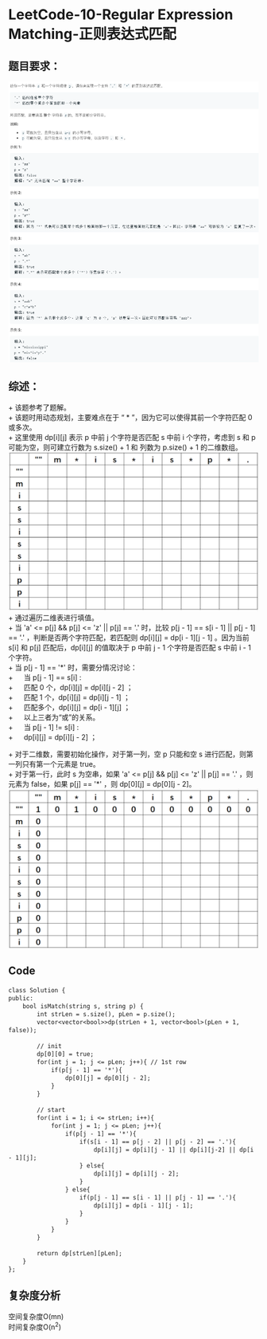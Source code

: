 # LeetCode-10-Regular Expression Matching-正则表达式匹配

## 题目要求：
![avatar](https://github.com/JakeChanFangZiyuan20/MyLeetCode/blob/master/img/10.png)

## 综述：  
\+ 该题参考了题解。  
\+ 该题时用动态规划，主要难点在于 “ * ”，因为它可以使得其前一个字符匹配 0 或多次。  
\+ 这里使用 dp[i][j] 表示 p 中前 j 个字符是否匹配 s 中前 i 个字符，考虑到 s 和 p 可能为空，则可建立行数为 s.size() + 1 和 列数为 p.size() + 1 的二维数组。  
![avatar](https://github.com/JakeChanFangZiyuan20/MyLeetCode/blob/master/img/10-1.png)  
\+ 通过遍历二维表进行填值。  
\+ 当 'a' <= p[j] && p[j] <= 'z' || p[j] == '.' 时，比较 p[j - 1] == s[i - 1] || p[j - 1] == '.' ，判断是否两个字符匹配，若匹配则 dp[i][j] = dp[i - 1][j - 1] 。因为当前 s[i] 和 p[j] 匹配后，dp[i][j] 的值取决于 p 中前 j - 1 个字符是否匹配 s 中前 i - 1 个字符。  
\+ 当 p[j - 1] == '*' 时，需要分情况讨论：  
\+ &emsp; 当 p[j - 1] == s[i] :  
\+ &emsp; 匹配 0 个，dp[i][j] = dp[i][j - 2] ；  
\+ &emsp; 匹配 1 个，dp[i][j] = dp[i][j - 1] ；  
\+ &emsp; 匹配多个，dp[i][j] = dp[i - 1][j] ；  
\+ &emsp; 以上三者为“或”的关系。  
\+ &emsp; 当 p[j - 1] != s[i] :  
\+ &emsp; dp[i][j] = dp[i][j - 2] ；  
  
\+ 对于二维数，需要初始化操作，对于第一列，空 p 只能和空 s 进行匹配，则第一列只有第一个元素是 true。  
\+ 对于第一行，此时 s 为空串，如果 'a' <= p[j] && p[j] <= 'z' || p[j] == '.' ，则元素为 false，如果 p[j] == '*' ，则 dp[0][j] = dp[0][j - 2]。  
![avatar](https://github.com/JakeChanFangZiyuan20/MyLeetCode/blob/master/img/10-2.png)  


## Code
```
class Solution {
public:
    bool isMatch(string s, string p) {
        int strLen = s.size(), pLen = p.size();
        vector<vector<bool>>dp(strLen + 1, vector<bool>(pLen + 1, false));

        // init
        dp[0][0] = true;
        for(int j = 1; j <= pLen; j++){ // 1st row
            if(p[j - 1] == '*'){
                dp[0][j] = dp[0][j - 2];
            }
        }

        // start
        for(int i = 1; i <= strLen; i++){
            for(int j = 1; j <= pLen; j++){
                if(p[j - 1] == '*'){
                    if(s[i - 1] == p[j - 2] || p[j - 2] == '.'){
                        dp[i][j] = dp[i][j - 1] || dp[i][j-2] || dp[i - 1][j];
                    } else{
                        dp[i][j] = dp[i][j - 2];
                    }
                } else{
                    if(p[j - 1] == s[i - 1] || p[j - 1] == '.'){
                        dp[i][j] = dp[i - 1][j - 1];
                    }
                }
            }
        }

        return dp[strLen][pLen];
    }
};
```


## 复杂度分析
空间复杂度O(mn)  
时间复杂度O(n<sup>2</sup>)


